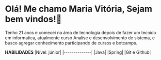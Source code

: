 # Olá! Me chamo Maria Vitória, Sejam bem vindos!🚀

Tenho 21 anos e comecei na área de tecnologia depois de fazer um tecnico em informatica, atualmente curso Analise e desenvolvimento de sistema, e busco agregar conhecimento participando de cursos e botcamps.

**HABILIDADES**
|Nível: júnior|
|--------------|
|Java|
|Spring|
|Git e Github|
